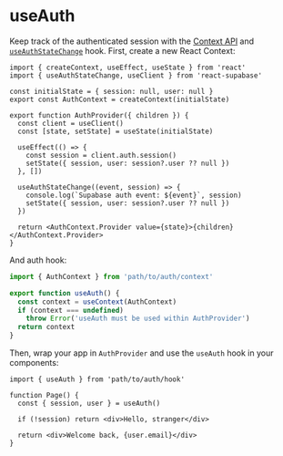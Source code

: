 # useAuth

Keep track of the authenticated session with the [Context API](https://reactjs.org/docs/context.html) and [`useAuthStateChange`](/documentation/auth/use-auth-state-change) hook. First, create a new React Context:

```tsx
import { createContext, useEffect, useState } from 'react'
import { useAuthStateChange, useClient } from 'react-supabase'

const initialState = { session: null, user: null }
export const AuthContext = createContext(initialState)

export function AuthProvider({ children }) {
  const client = useClient()
  const [state, setState] = useState(initialState)

  useEffect(() => {
    const session = client.auth.session()
    setState({ session, user: session?.user ?? null })
  }, [])

  useAuthStateChange((event, session) => {
    console.log(`Supabase auth event: ${event}`, session)
    setState({ session, user: session?.user ?? null })
  })

  return <AuthContext.Provider value={state}>{children}</AuthContext.Provider>
}
```

And auth hook:

```ts
import { AuthContext } from 'path/to/auth/context'

export function useAuth() {
  const context = useContext(AuthContext)
  if (context === undefined)
    throw Error('useAuth must be used within AuthProvider')
  return context
}
```

Then, wrap your app in `AuthProvider` and use the `useAuth` hook in your components:

```tsx highlight=4
import { useAuth } from 'path/to/auth/hook'

function Page() {
  const { session, user } = useAuth()

  if (!session) return <div>Hello, stranger</div>

  return <div>Welcome back, {user.email}</div>
}
```
